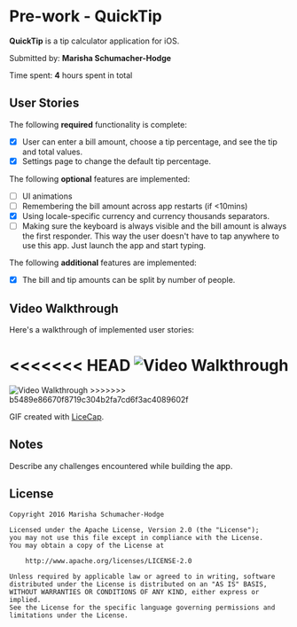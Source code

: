 # Pre-work - QuickTip

**QuickTip** is a tip calculator application for iOS.

Submitted by: **Marisha Schumacher-Hodge**

Time spent: **4** hours spent in total

## User Stories

The following **required** functionality is complete:

* [x] User can enter a bill amount, choose a tip percentage, and see the tip and total values.
* [x] Settings page to change the default tip percentage.

The following **optional** features are implemented:
* [ ] UI animations
* [ ] Remembering the bill amount across app restarts (if <10mins)
* [x] Using locale-specific currency and currency thousands separators.
* [ ] Making sure the keyboard is always visible and the bill amount is always the first responder. This way the user doesn't have to tap anywhere to use this app. Just launch the app and start typing.

The following **additional** features are implemented:

- [x] The bill and tip amounts can be split by number of people.

## Video Walkthrough

Here's a walkthrough of implemented user stories:

<<<<<<< HEAD
<img src='http://i.imgur.com/Y9g63Or.gif' title='Video Walkthrough' width='' alt='Video Walkthrough' />
=======
<img src='http://i.imgur.com/BK54crJ.gif' title='Video Walkthrough' width='' alt='Video Walkthrough' />
>>>>>>> b5489e86670f8719c304b2fa7cd6f3ac4089602f

GIF created with [LiceCap](http://www.cockos.com/licecap/).

## Notes

Describe any challenges encountered while building the app.

## License

    Copyright 2016 Marisha Schumacher-Hodge

    Licensed under the Apache License, Version 2.0 (the "License");
    you may not use this file except in compliance with the License.
    You may obtain a copy of the License at

        http://www.apache.org/licenses/LICENSE-2.0

    Unless required by applicable law or agreed to in writing, software
    distributed under the License is distributed on an "AS IS" BASIS,
    WITHOUT WARRANTIES OR CONDITIONS OF ANY KIND, either express or implied.
    See the License for the specific language governing permissions and
    limitations under the License.
